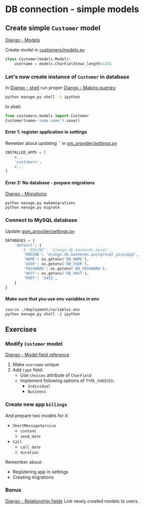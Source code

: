 # DB connection - simple models

## Create simple `Customer` model
[Django - Models]

Create model in [customers/models.py](../battlefield/gsm_provider/customers/models.py)
```python
class Customer(models.Model):
    username = models.CharField(max_length=128)
```

### Let's now create instance of `Customer` in database


In [Django - shell] run proper [Django - Making queries]:
```bash
python manage.py shell -i ipython
```

In shell:
```python
from customers.models import Customer
Customer(name='some name').save()
```

#### Error 1: register application in settings
Remeber about updating `` in [sm_provider/settings.py](../battlefield/gsm_provider/gsm_provider/settings.py)
```python
INSTALLED_APPS = [
    #...
    'customers',
    #...
]
```

#### Error 2: No database - prepare migrations
[Django - Migrations]

```shell
python manage.py makemigrations
python manage.py migrate
```

### Connect to MySQL database
Update [gsm_provider/settings.py](../battlefield/gsm_provider/gsm_provider/settings.py)

```python
DATABASES = {
    'default': {
        # 'ENGINE': 'django.db.backends.mysql',
        'ENGINE': 'django.db.backends.postgresql_psycopg2',
        'NAME': os.getenv('DB_NAME'),
        'USER': os.getenv('DB_USER'),
        'PASSWORD': os.getenv('DB_PASSWORD'),
        'HOST': os.getenv('DB_HOST'),
        'PORT': '5432',
    }
}
```

#### Make sure that you use env variables in env
```shell
source ./deployment/variables.env
python manage.py shell -i ipython
```

## Exercises
### Modify `Customer` model
[Django - Model field reference]

1. Make `username` unique
2. Add `type` field:
   * Use `choices` attribute of `CharField`
   * Implement following options of `TYPE_CHOICES`:
     * `Individual`
     * `Business`
    
### Create new app `billings`
And prepare two models for it:
* `ShortMessageService`
    * `content`
    * `send_date`
* `Call`
    * `call_date`
    * `duration`
    

Remember about:
* Registering app in settings
* Creating migrations

### Bonus
[Django - Relationship fields]
Link newly created models to users.
    
<!-- links -->
[Django - Models]: https://docs.djangoproject.com/en/3.1/topics/db/models/
[Django - Making queries]: https://docs.djangoproject.com/en/3.1/topics/db/queries/
[Django - Model field reference]: https://docs.djangoproject.com/en/3.1/ref/models/fields/
[Django - shell]: https://docs.djangoproject.com/en/3.1/ref/django-admin/#shell
[Django - Migrations]: https://docs.djangoproject.com/en/3.1/topics/migrations/
[Django - Relationship fields]: https://docs.djangoproject.com/en/3.1/ref/models/fields/#module-django.db.models.fields.related

